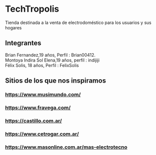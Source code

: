 
# TechTropolis
Tienda destinada a la venta de electrodoméstico para los usuarios y sus hogares 

## Integrantes
Brian Fernandez,19 años, Perfil : Brian00412.   
Montoya Indira Sol Elena,19 años, perfil : indijiji  
Félix Solis, 18 años, Perfil : FelixSolis
 

## Sitios de los que nos inspiramos
### https://www.musimundo.com/
### https://www.fravega.com/
### https://castillo.com.ar/
### https://www.cetrogar.com.ar/
### https://www.masonline.com.ar/mas-electrotecno
